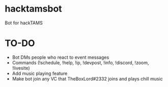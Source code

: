 # hacktamsbot
Bot for hackTAMS

# TO-DO
- Bot DMs people who react to event messages
- Commands (!schedule, !help, !ip, !devpost, !info, !discord, !zoom, !livesite)
- Add music playing feature
- Make bot join any VC that TheBoxLord#2332 joins and plays chill music
